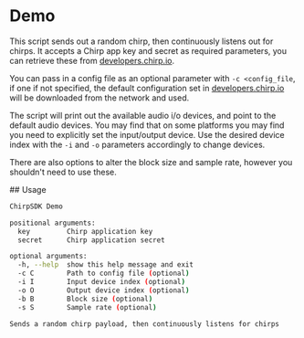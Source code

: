 # Demo

This script sends out a random chirp, then continuously listens out for chirps.
It accepts a Chirp app key and secret as required parameters, you can retrieve
these from [developers.chirp.io](https://developers.chirp.io).

You can pass in a config file as an optional parameter with `-c <config_file`,
if one if not specified, the default configuration set in
[developers.chirp.io](https://developers.chirp.io) will be downloaded from the
network and used.

The script will print out the available audio i/o devices, and point to the
default audio devices. You may find that on some platforms you may find you need to
explicitly set the input/output device. Use the desired device index with the
`-i` and `-o` parameters accordingly to change devices.

There are also options to alter the block size and sample rate, however you
shouldn't need to use these.


## Usage

```bash
ChirpSDK Demo

positional arguments:
  key         Chirp application key
  secret      Chirp application secret

optional arguments:
  -h, --help  show this help message and exit
  -c C        Path to config file (optional)
  -i I        Input device index (optional)
  -o O        Output device index (optional)
  -b B        Block size (optional)
  -s S        Sample rate (optional)

Sends a random chirp payload, then continuously listens for chirps
```


